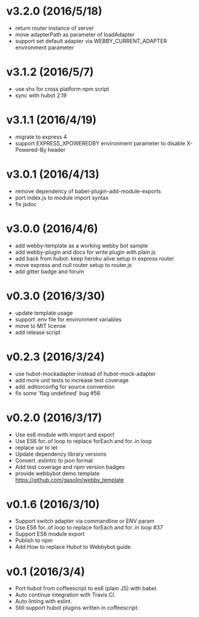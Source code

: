 v3.2.0 (2016/5/18)
========
* return router instance of server
* move adapterPath as parameter of loadAdapter
* support set default adapter via WEBBY_CURRENT_ADAPTER environment parameter

v3.1.2 (2016/5/7)
========
* use shx for cross platform npm script
* sync with hubot 2.19

v3.1.1 (2016/4/19)
========
* migrate to express 4
* support EXPRESS_XPOWEREDBY environment parameter to disable X-Powered-By header

v3.0.1 (2016/4/13)
========
* remove dependency of babel-plugin-add-module-exports
* port index.js to module import syntax
* fix jsdoc

v3.0.0 (2016/4/6)
========
* add webby-template as a working webby bot sample
* add webby-plugin and docs for write plugin with plain js
* add back from hubot: keep heroku alive setup in express router
* move express and null router setup to router.js
* add gitter badge and forum

v0.3.0 (2016/3/30)
========
* update template usage
* support .env file for environment variables
* move to MIT license
* add release script

v0.2.3 (2016/3/24)
========
* use hubot-mockadapter instead of hubot-mock-adapter
* add more unit tests to increase test coverage
* add .editorconfig for source convention
* fix some 'flag undefined' bug #56

v0.2.0 (2016/3/17)
========

* Use es6 module with import and export
* Use ES6 for..of loop to replace forEach and for..in loop
* replace var to let
* Update dependency library versions
* Convert .eslintrc to json format
* Add test coverage and npm version badges
* provide webbybot demo template https://github.com/gasolin/webby_template

v0.1.6 (2016/3/10)
========

* Support switch adapter via commandline or ENV param
* Use ES6 for..of loop to replace forEach and for..in loop #37
* Support ES6 module export
* Publish to npm
* Add How to replace Hubot to Webbybot guide

v0.1 (2016/3/4)
========

* Port hubot from coffeescript to es6 (plain JS) with babel.
* Auto continue integration with Travis CI.
* Auto linting with eslint.
* Still support hubot plugins written in coffeescript.
